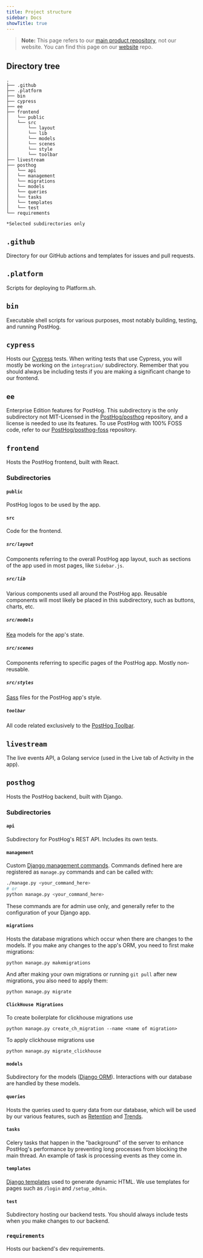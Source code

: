 ```yaml
---
title: Project structure
sidebar: Docs
showTitle: true
---
```


> **Note:** This page refers to our [main product repository](https://github.com/PostHog/posthog), not our website. You can find this page on our [website](https://github.com/PostHog/posthog.com/blob/90f7faf915c4723367c9ecdcb75c8e37c4e869ae/contents/handbook/engineering/project-structure.md) repo.

## Directory tree 

```
.
├── .github
├── .platform
├── bin
├── cypress
├── ee  
├── frontend
│   └── public
│   └── src
│       └── layout
│       └── lib
│       └── models
│       └── scenes
│       └── style
│       └── toolbar
├── livestream
├── posthog
│   └── api
│   └── management
│   └── migrations
│   └── models
│   └── queries
│   └── tasks
│   └── templates
│   └── test
└── requirements

*Selected subdirectories only

```

## `.github`

Directory for our GitHub actions and templates for issues and pull requests.

## `.platform`

Scripts for deploying to Platform.sh.

## `bin`

Executable shell scripts for various purposes, most notably building, testing, and running PostHog.

## `cypress`

Hosts our [Cypress](https://www.cypress.io/) tests. When writing tests that use Cypress, you will mostly be working on the `integration/` subdirectory. Remember that you should always be including tests if you are making a significant change to our frontend.

## `ee`

Enterprise Edition features for PostHog. This subdirectory is the only subdirectory not MIT-Licensed in the [PostHog/posthog](https://github.com/PostHog/posthog) repository, and a license is needed to use its features. To use PostHog with 100% FOSS code, refer to our [PostHog/posthog-foss](https://github.com/PostHog/posthog-foss) repository.

## `frontend`

Hosts the PostHog frontend, built with React.

### Subdirectories

#### `public`

PostHog logos to be used by the app.

#### `src`

Code for the frontend.

##### `src/layout`

Components referring to the overall PostHog app layout, such as sections of the app used in most pages, like `Sidebar.js`.

##### `src/lib`

Various components used all around the PostHog app. Reusable components will most likely be placed in this subdirectory, such as buttons, charts, etc.

##### `src/models`

[Kea](https://github.com/keajs/kea) models for the app's state. 

##### `src/scenes`

Components referring to specific pages of the PostHog app. Mostly non-reusable. 

##### `src/styles`

[Sass](https://sass-lang.com/) files for the PostHog app's style.

##### `toolbar`

All code related exclusively to the [PostHog Toolbar](/docs/user-guides/toolbar).

## `livestream`

The live events API, a Golang service (used in the Live tab of Activity in the app).

## `posthog`

Hosts the PostHog backend, built with Django.

### Subdirectories

#### `api`

Subdirectory for PostHog's REST API. Includes its own tests.

#### `management`

Custom [Django management commands](https://docs.djangoproject.com/en/3.1/howto/custom-management-commands/). Commands defined here are registered as `manage.py` commands and can be called with:

```bash
./manage.py <your_command_here>
# or
python manage.py <your_command_here>
```

These commands are for admin use only, and generally refer to the configuration of your Django app.

#### `migrations`

Hosts the database migrations which occur when there are changes to the models. If you make any changes to the app's ORM, you need to first make migrations: 
```
python manage.py makemigrations
```

And after making your own migrations or running `git pull` after new migrations, you also need to apply them:
```
python manage.py migrate
```

#### `ClickHouse Migrations`

To create boilerplate for clickhouse migrations use 
```
python manage.py create_ch_migration --name <name of migration>
```

To apply clickhouse migrations use
```
python manage.py migrate_clickhouse
```

#### `models`

Subdirectory for the models ([Django ORM](https://docs.djangoproject.com/en/3.1/topics/db/models/)). Interactions with our database are handled by these models. 

#### `queries`

Hosts the queries used to query data from our database, which will be used by our various features, such as [Retention](/docs/user-guides/retention) and [Trends](/docs/user-guides/trends). 

#### `tasks`

Celery tasks that happen in the "background" of the server to enhance PostHog's performance by preventing long processes from  blocking the main thread. An example of task is processing events as they come in. 

#### `templates`

[Django templates](https://docs.djangoproject.com/en/3.1/topics/templates/) used to generate dynamic HTML. We use templates for pages such as `/login` and `/setup_admin`. 

#### `test`

Subdirectory hosting our backend tests. You should always include tests when you make changes to our backend. 

### `requirements`

Hosts our backend's dev requirements. 
